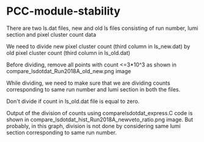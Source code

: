 # PCC-module-stability
There are two ls.dat files, new and old ls files consisting of run number, lumi section and pixel cluster count data

We need to divide new pixel cluster count (third column in ls_new.dat) by old pixel cluster count (third column in ls_old.dat)

Before dividing, remove all points with count <=3*10^3 as shown in compare_lsdotdat_Run2018A_old_new.png image

While dividing, we need to make sure that we are dividing counts corresponding to same run number and lumi section in both the files.

Don't divide if count in ls_old.dat file is equal to zero.

Output of the division of counts using comparelsdotdat_express.C code is shown in compare_lsdotdat_hist_Run2018A_newveto_ratio.png image. But probably, in this graph, division is not done by considering same lumi section corresponding to same run number.
